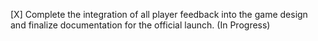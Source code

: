 [X] Complete the integration of all player feedback into the game design and finalize documentation for the official launch. (In Progress)